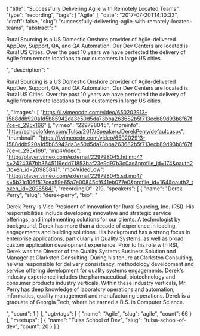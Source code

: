 {
  "title": "Successfully Delivering Agile with Remotely Located Teams",
  "type": "recording",
  "tags": [
    "Agile"
  ],
  "date": "2017-07-20T14:10:33",
  "draft": false,
  "slug": "successfully-delivering-agile-with-remotely-located-teams",
  "abstract": "<p>Rural Sourcing is a US Domestic Onshore provider of Agile-delivered AppDev, Support, QA, and QA Automation. Our Dev Centers are located is Rural US Cities. Over the past 10 years we have perfected the delivery of Agile from remote locations to our customers in large US cities.</p>",
  "description": "<p>Rural Sourcing is a US Domestic Onshore provider of Agile-delivered AppDev, Support, QA, and QA Automation. Our Dev Centers are located is Rural US Cities. Over the past 10 years we have perfected the delivery of Agile from remote locations to our customers in large US cities.</p>",
  "images": [
    "https://i.vimeocdn.com/video/650202913-1588ddb920a1d5b85942da3e50d5da73bba263682b5f713ecb89d93b8f67f7ce-d_295x166"
  ],
  "vimeo": "229798045",
  "moreinfo": "http://schoolofdev.com/Tulsa/2017/Speakers/DerekPerry/default.aspx",
  "thumbnail": "https://i.vimeocdn.com/video/650202913-1588ddb920a1d5b85942da3e50d5da73bba263682b5f713ecb89d93b8f67f7ce-d_295x166",
  "mp4Video": "http://player.vimeo.com/external/229798045.hd.mp4?s=2424367bb3645119edd71853baf23e9d97b3c0ae&profile_id=174&oauth2_token_id=20985841",
  "mp4VideoLow": "http://player.vimeo.com/external/229798045.sd.mp4?s=5b21c106f517cea59e65a7e00845cf641eb077e0&profile_id=164&oauth2_token_id=20985841",
  "recordingID": 219,
  "speakers": [
    {
      "name": "Derek Perry",
      "slug": "derek-perry",
      "bio": "<p>Derek Perry is Vice President of Innovation for Rural Sourcing, Inc. (RSI). His responsibilities include developing innovative and strategic service offerings, and implementing solutions for our clients. A technologist by background, Derek has more than a decade of experience in leading engagements and building solutions. His background has a strong focus in enterprise applications, particularly in Quality Systems, as well as broad custom application development experience. Prior to his role with RSI, Derek was the Director of the Quality Systems Business Solution and Manager at Clarkston Consulting. During his tenure at Clarkston Consulting, he was responsible for delivery consistency, methodology development and service offering development for quality systems engagements. Derek's industry experience includes the pharmaceutical, biotechnology and consumer products industry verticals. Within these industry verticals, Mr. Perry has deep knowledge of laboratory operations and automation, informatics, quality management and manufacturing operations. Derek is a graduate of Georgia Tech, where he earned a B.S. in Computer Science.</p>",
      "count": 1
    }
  ],
  "ugtvtags": [
    {
      "name": "Agile",
      "slug": "agile",
      "count": 66
    }
  ],
  "meetups": [
    {
      "name": "Tulsa School of Dev",
      "slug": "tulsa-school-of-dev",
      "count": 20
    }
  ]
}